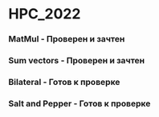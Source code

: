 # HPC_2022
### MatMul - Проверен и зачтен
### Sum vectors - Проверен и зачтен
### Bilateral - Готов к проверке 
### Salt and Pepper - Готов к проверке
